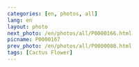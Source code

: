 ```yaml
---
categories: [en, photos, all]
lang: en
layout: photo
next_photo: /en/photos/all/P0000166.html
picname: P0000167
prev_photo: /en/photos/all/P0000088.html
tags: [Cactus Flower]
---
```

